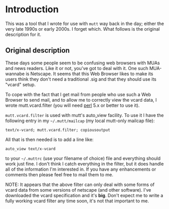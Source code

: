 # Introduction

This was a tool that I wrote for use with `mutt` way back in the day; either
the very late 1990s or early 2000s. I forget which. What follows is the
original description for it.

## Original description

These days some people seem to be confusing web browsers with MUAs and news
readers. Like it or not, you've got to deal with it. One such MUA-wannabe is
Netscape. It seems that this Web Browser likes to make its users think they
don't need a traditional .sig and that they should use its "vcard" setup.

To cope with the fact that I get mail from people who use such a Web Browser
to send mail, and to allow me to correctly view the vcard data, I wrote
mutt.vcard.filter (you will need [perl](http://www.perl.org/) 5.x or better
to use it).

`mutt.vcard.filter` is used with mutt's auto_view facility. To use it I have
the following entry in my `~/.mutt/mailcap` (my local mutt-only mailcap
file):

```
text/x-vcard; mutt.vcard.filter; copiousoutput
```

All that is then needed is to add a line like:

```
auto_view text/x-vcard
```

to your `~/.muttrc` (use your filename of choice) file and everything should
work just fine. I don't think I catch everything in the filter, but it does
handle all of the information I'm interested in. If you have any
enhancements or comments then please feel free to mail them to me.

NOTE: It appears that the above filter can only deal with some forms of
vcard data from some versions of netscape (and other software). I've
downloaded the vcard specification and it's **big**. Don't expect me to
write a fully working vcard filter any time soon, it's not that important to
me.

[//]: # (README.md ends here)
